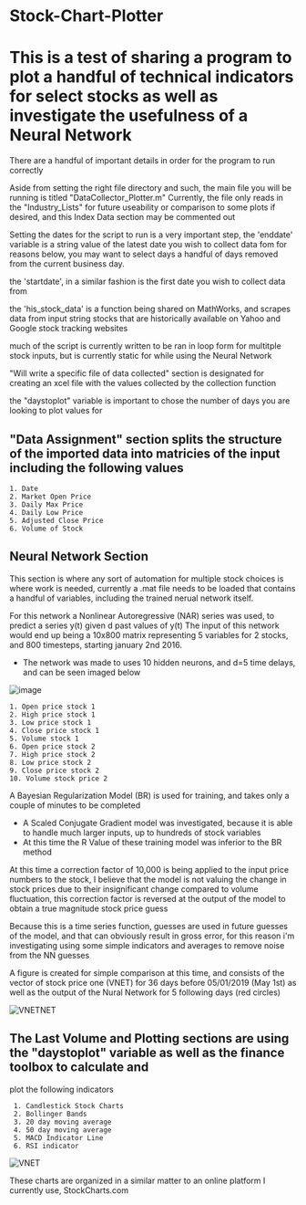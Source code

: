 # Stock-Chart-Plotter

# This is a test of sharing a program to plot a handful of technical indicators for select stocks as well as investigate the usefulness of a Neural Network

There are a handful of important details in order for the program to run correctly 

Aside from setting the right file directory and such, the main file you will be running is titled "DataCollector_Plotter.m"
Currently, the file only reads in the "Industry_Lists" for future useability or comparison to some plots if desired,
and this Index Data section may be commented out

Setting the dates for the script to run is a very important step, the 'enddate' variable is a string value of the latest date
you wish to collect data fom
for reasons below, you may want to select days a handful of days removed from the current business day. 

the 'startdate', in a similar fashion is the first date you wish to collect data from 

the 'his_stock_data' is a function being shared on MathWorks, and scrapes data from input string stocks that are historically 
available on Yahoo and Google stock tracking websites

much of the script is currently written to be ran in loop form for multitple stock inputs, but is currently static 
for while using the Neural Network

"Will write a specific file of data collected" section is designated for creating an xcel file with the values collected by 
the collection function

the "daystoplot" variable is important to chose the number of days you are looking to plot values for 

## "Data Assignment" section splits the structure of the imported data into matricies of the input including the following values

    1. Date
    2. Market Open Price
    3. Daily Max Price
    4. Daily Low Price
    5. Adjusted Close Price
    6. Volume of Stock

## Neural Network Section

This section is where any sort of automation for multiple stock choices is where work is needed, 
currently a .mat file needs to be loaded that contains a handful of variables, including 
the trained nerual network itself.

For this network a Nonlinear Autoregressive (NAR) series was used, to predict a  series y(t) given d past values of y(t)
The input of this network would end up being a 10x800 matrix representing 5 variables for 2 stocks, and 800 timesteps, 
starting january 2nd 2016.

- The network was made to uses 10 hidden neurons, and d=5 time delays, and can be seen imaged below

![image](https://user-images.githubusercontent.com/50057221/57498878-9964b980-72ab-11e9-8b0f-43bcac8820ff.png)


    1. Open price stock 1
    2. High price stock 1
    3. Low price stock 1
    4. Close price stock 1
    5. Volume stock 1
    6. Open price stock 2
    7. High price stock 2
    8. Low price stock 2
    9. Close price stock 2
    10. Volume stock price 2
    
A Bayesian Regularization Model (BR) is used for training, and takes only a couple of minutes to be completed
- A Scaled Conjugate Gradient model was investigated, because it is able to handle much larger inputs, up to hundreds of stock variables
- At this time the R Value of these training model was inferior to the BR method 

At this time a correction factor of 10,000 is being applied to the input price numbers to the stock, I believe that 
the model is not valuing the change in stock prices due to their insignificant change compared to volume fluctuation, 
this correction factor is reversed at the output of the model to obtain a true magnitude stock price guess

Because this is a time series function, guesses are used in future guesses of the model, and that can obviously result
in gross error, for this reason i'm investigating using some simple indicators and averages to remove noise from the NN guesses

A figure is created for simple comparison at this time, and consists of the vector of stock price one (VNET) 
for 36 days before 05/01/2019 (May 1st) as well as the output of the Nural Network for 5 following days (red circles)

![VNETNET](https://user-images.githubusercontent.com/50057221/57499235-f745d100-72ac-11e9-8782-04db916c651c.jpg)

## The Last Volume and Plotting sections are using the "daystoplot" variable as well as the finance toolbox to calculate and 
plot the following indicators 

     1. Candlestick Stock Charts
     2. Bollinger Bands
     3. 20 day moving average
     4. 50 day moving average
     5. MACD Indicator Line
     6. RSI indicator
     
![VNET](https://user-images.githubusercontent.com/50057221/57499140-88687800-72ac-11e9-86f4-735b9fa549d9.jpg)
     
These charts are organized in a similar matter to an online platform I currently use, StockCharts.com

    

